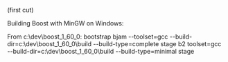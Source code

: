 (first cut)

Building Boost with MinGW on Windows:

From c:\dev\boost_1_60_0:
bootstrap
bjam --toolset=gcc  --build-dir=c:\dev\boost_1_60_0\build --build-type=complete  stage
b2 toolset=gcc --build-dir=c:\dev\boost_1_60_0\build --build-type=minimal  stage
